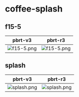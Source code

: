 # coffee-splash
## f15-5
|pbrt-v3|pbrt-r3|
|---|---|
|![f15-5.png](../v3/coffee-splash/f15-5.png)|![f15-5.png](../r3/coffee-splash/f15-5.png)|
## splash
|pbrt-v3|pbrt-r3|
|---|---|
|![splash.png](../v3/coffee-splash/splash.png)|![splash.png](../r3/coffee-splash/splash.png)|
